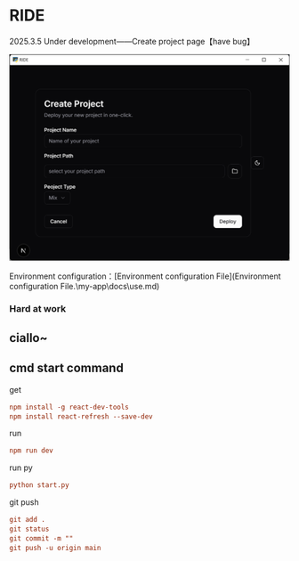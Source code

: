 # RIDE

2025.3.5 Under development——Create project page【have bug】

<img src="\my-app\src\1.0-Under development.png" style="zoom: 50%;" />



Environment configuration：[Environment configuration File](Environment configuration File.\my-app\docs\use.md)

### Hard at work



## ciallo~



## cmd start command

get 

```ini
npm install -g react-dev-tools
npm install react-refresh --save-dev
```

run

```ini
npm run dev
```

run py

```ini
python start.py
```



git push

```ini
git add .
git status
git commit -m ""
git push -u origin main
```

